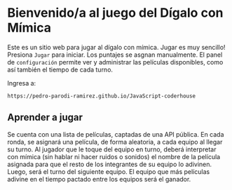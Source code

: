 # Bienvenido/a al juego del Dígalo con Mímica

Este es un sitio web para jugar al dígalo con mímica. Jugar es muy sencillo! Presiona `Jugar` para iniciar. Los puntajes se asgnan manualmente.
El panel de `configuración` permite ver y administrar las películas disponibles, como así también el tiempo de cada turno.

Ingresa a:
```
https://pedro-parodi-ramirez.github.io/JavaScript-coderhouse
```


## Aprender a jugar
Se cuenta con una lista de películas, captadas de una API pública. En cada ronda, se asignará una película, de forma aleatoria, a cada equipo al llegar su turno. Al jugador que le toque del equipo en turno, deberá interpretar con mímica (sin hablar ni hacer ruidos o sonidos) el nombre de la película asignada para que el resto de los integrantes de su equipo lo adivinen. Luego, será el turno del siguiente equipo. El equipo que más películas adivine en el tiempo pactado entre los equipos será el ganador.